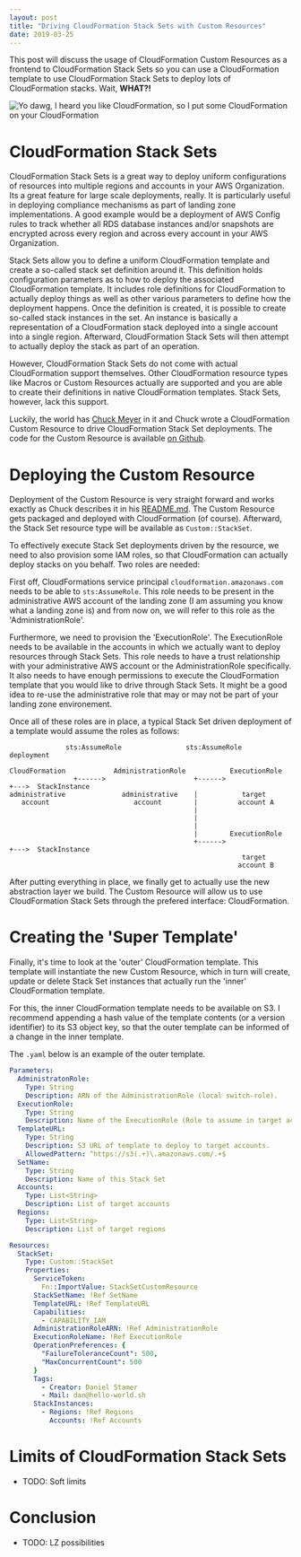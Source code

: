 ```yaml
---
layout: post
title: "Driving CloudFormation Stack Sets with Custom Resources"
date: 2019-03-25
---
```


This post will discuss the usage of CloudFormation Custom Resources as a
frontend to CloudFormation Stack Sets so you can use a CloudFormation template
to use CloudFormation Stack Sets to deploy lots of CloudFormation stacks. Wait,
**WHAT?!**

![Yo dawg, I heard you like CloudFormation, so I put some CloudFormation on your CloudFormation](/assets/images/driving-stack-sets-with-custom-resources/xzibit.jpg)

# CloudFormation Stack Sets

CloudFormation Stack Sets is a great way to deploy uniform configurations of
resources into multiple regions and accounts in your AWS Organization. Its a
great feature for large scale deployments, really. It is particularly useful in
deploying compliance mechanisms as part of landing zone implementations. A good
example would be a deployment of AWS Config rules to track whether all RDS
database instances and/or snapshots are encrypted across every region and
across every account in your AWS Organization.

Stack Sets allow you to define a uniform CloudFormation template and create a
so-called stack set definition around it. This definition holds configuration
parameters as to how to deploy the associated CloudFormation template. It
includes role definitions for CloudFormation to actually deploy things as well
as other various parameters to define how the deployment happens. Once the
definition is created, it is possible to create so-called stack instances in
the set. An instance is basically a representation of a CloudFormation stack
deployed into a single account into a single region. Afterward, CloudFormation
Stack Sets will then attempt to actually deploy the stack as part of an
operation.

However, CloudFormation Stack Sets do not come with actual CloudFormation
support themselves. Other CloudFormation resource types like Macros or Custom
Resources actually are supported and you are able to create their definitions
in native CloudFormation templates. Stack Sets, however, lack this support.

Luckily, the world has [Chuck Meyer](https://twitter.com/chuckm) in it and
Chuck wrote a CloudFormation Custom Resource to drive CloudFormation Stack Set
deployments. The code for the Custom Resource is available [on
Github](https://github.com/awslabs/aws-cloudformation-templates/tree/master/aws/solutions/StackSetsResource).

# Deploying the Custom Resource

Deployment of the Custom Resource is very straight forward and works exactly as
Chuck describes it in his
[README.md](https://github.com/awslabs/aws-cloudformation-templates/blob/master/aws/solutions/StackSetsResource/README.md).
The Custom Resource gets packaged and deployed with CloudFormation (of course).
Afterward, the Stack Set resource type will be available as `Custom::StackSet`.

To effectively execute Stack Set deployments driven by the resource, we need to
also provision some IAM roles, so that CloudFormation can
actually deploy stacks on you behalf. Two roles are needed:

First off, CloudFormations service principal `cloudformation.amazonaws.com`
needs to be able to `sts:AssumeRole`. This role needs to be present in the
administrative AWS account of the landing zone (I am assuming you know what a
landing zone is) and from now on, we will refer to this role as the
'AdministrationRole'.

Furthermore, we need to provision the 'ExecutionRole'. The ExecutionRole needs
to be available in the accounts in which we actually want to deploy resources
through Stack Sets. This role needs to have a trust relationship with your
administrative AWS account or the AdministrationRole specifically. It also
needs to have enough permissions to execute the CloudFormation template that
you would like to drive through Stack Sets. It might be a good idea to re-use
the administrative role that may or may not be part of your landing zone
environement.

Once all of these roles are in place, a typical Stack Set driven deployment of
a template would assume the roles as follows:

```plain
              sts:AssumeRole                sts:AssumeRole          deployment

CloudFormation            AdministrationRole           ExecutionRole
                +------>                      +------>                 +--->  StackInstance
administrative              administrative    |           target
   account                     account        |          account A
                                              |
                                              |
                                              |
                                              |        ExecutionRole
                                              +------>                 +--->  StackInstance
                                                          target
                                                         account B
```

After putting everything in place, we finally get to actually use the new
abstraction layer we build. The Custom Resource will allow us to use
CloudFormation Stack Sets through the prefered interface: CloudFormation.

# Creating the 'Super Template'

Finally, it's time to look at the 'outer' CloudFormation template. This
template will instantiate the new Custom Resource, which in turn will create,
update or delete Stack Set instances that actually run the 'inner'
CloudFormation template.

For this, the inner CloudFormation template needs to be available on S3. I
recommend appending a hash value of the template contents (or a version
identifier) to its S3 object key, so that the outer template can be informed of
a change in the inner template.

The `.yaml` below is an example of the outer template. 

```yaml
Parameters:
  AdministratonRole:
    Type: String
    Description: ARN of the AdministrationRole (local switch-role).
  ExecutionRole:
    Type: String
    Description: Name of the ExecutionRole (Role to assume in target accounts).
  TemplateURL:
    Type: String
    Description: S3 URL of template to deploy to target accounts.
    AllowedPattern: ^https://s3(.+)\.amazonaws.com/.+$
  SetName:
    Type: String
    Description: Name of this Stack Set
  Accounts:
    Type: List<String>
    Description: List of target accounts
  Regions:
    Type: List<String>
    Description: List of target regions

Resources:
  StackSet:
    Type: Custom::StackSet
    Properties:
      ServiceToken:
        Fn::ImportValue: StackSetCustomResource
      StackSetName: !Ref SetName
      TemplateURL: !Ref TemplateURL
      Capabilities:
        - CAPABILITY_IAM
      AdministrationRoleARN: !Ref AdministrationRole
      ExecutionRoleName: !Ref ExecutionRole
      OperationPreferences: {
        "FailureToleranceCount": 500,
        "MaxConcurrentCount": 500
      }
      Tags:
        - Creator: Daniel Stamer
        - Mail: dan@hello-world.sh
      StackInstances:
        - Regions: !Ref Regions
          Accounts: !Ref Accounts
```

# Limits of CloudFormation Stack Sets

- TODO: Soft limits

# Conclusion

- TODO: LZ possibilities

